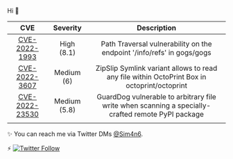 Hi 👋

| CVE 	| Severity 	| Description 	|
|:---:	|:--------:	|:-----------:	|
|   [CVE-2022-1993](https://github.com/advisories/GHSA-6vcc-v9vw-g2x5)   	|      High (8.1)      	|        Path Traversal vulnerability on the endpoint '/info/refs' in gogs/gogs       	|
|   [CVE-2022-3607](https://huntr.dev/bounties/2d1db3c9-93e8-4902-a55b-5ea53c22aa11/)   	|      Medium (6)      	|      ZipSlip Symlink variant allows to read any file within OctoPrint Box in octoprint/octoprint         	|
|  [CVE-2022-23530](https://github.com/advisories/GHSA-78m5-jpmf-ch7v)   	|      Medium (5.8)    	|       GuardDog vulnerable to arbitrary file write when scanning a specially-crafted remote PyPI package       	|    
|     	|          	|             	|


 ✨ You can reach me via Twitter DMs [@Sim4n6](https://www.twitter.com/sim4n6).
 
 ⚡ [![Twitter Follow](https://img.shields.io/twitter/follow/sim4n6?style=social)](https://img.shields.io/twitter/follow/sim4n6?style=social)
 

<!--
**Sim4n6/Sim4n6** is a ✨ _special_ ✨ repository because its `README.md` (this file) appears on your GitHub profile.

Here are some ideas to get you started:

- 🔭 I’m currently working on ...
- 🌱 I’m currently learning ...
- 👯 I’m looking to collaborate on ...
- 🤔 I’m looking for help with ...
- 💬 Ask me about ...
- 📫 How to reach me: ...
- 😄 Pronouns: ...
- ⚡ Fun fact: ...
-->
